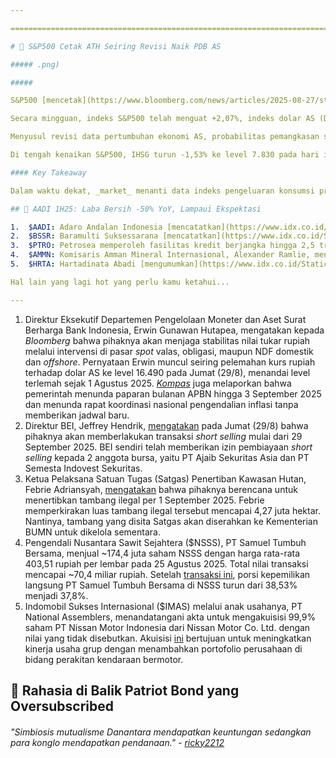 ```yaml
---

==================================================================================================================================================================================================================================

# 🦅 S&P500 Cetak ATH Seiring Revisi Naik PDB AS

##### .png)

##### 

S&P500 [mencetak](https://www.bloomberg.com/news/articles/2025-08-27/stock-market-today-dow-s-p-live-updates) rekor _all-time high_ pada penutupan perdagangan hari Kamis (28/8) waktu setempat dengan naik +0,32% ke level 6.502, menyusul revisi naik data pertumbuhan ekonomi AS 2Q25 pada hari yang sama. Pertumbuhan ekonomi AS pada 2Q25 sendiri direvisi naik oleh [biro statistik AS](https://www.bea.gov/news/2025/gross-domestic-product-2nd-quarter-2025-second-estimate-and-corporate-profits-preliminary) ke level +3,3% secara _annualized_ (vs. 1Q25: -0,5% _annualized_), lebih tinggi dibanding ekspektasi konsensus di level +3,1% dan estimasi awal di level +3%.

Secara mingguan, indeks S&P500 telah menguat +2,07%, indeks dolar AS (DXY) relatif _flat_ (-0,82%), sementara _yield_ obligasi pemerintah AS tenor 10 tahun turun -12 bps ke level 4,2% per Kamis (28/8). Pergerakan ini menyusul pernyataan Kepala The Fed, Jerome Powell, [pada Jumat](https://snips.stockbit.com/snips-terbaru/-powell-isyaratkan-buka-peluang-pemangkasan-suku-bunga) (22/8) pekan lalu yang memberikan sinyal bahwa bank sentral tersebut membuka peluang pemangkasan suku bunga AS pada pertemuan September 2025 seiring peningkatan risiko pasar tenaga kerja.

Menyusul revisi data pertumbuhan ekonomi AS, probabilitas pemangkasan suku bunga AS pada pertemuan September 2025 tetap stabil secara mingguan di level ~85% per Jumat (29/8), berdasarkan analisis dari CME FedWatch Tool.

Di tengah kenaikan S&P500, IHSG turun -1,53% ke level 7.830 pada hari ini, Jumat (29/8), seiring sentimen negatif dari rentetan aksi demonstrasi sejak awal pekan ini.

#### Key Takeaway

Dalam waktu dekat, _market_ menanti data indeks pengeluaran konsumsi pribadi (PCE) inti AS yang akan dirilis pada Jumat (29/8) waktu setempat, rilis data tenaga kerja AS pada Jumat (5/9) pekan depan, dan rilis data inflasi AS pada 11 September 2025. Ketiga data ini berpotensi memengaruhi keputusan The Fed mengenai suku bunga pada pertemuan 16-17 September 2025. Jeff Roach dari LPL Financial [mengatakan](https://www.bloomberg.com/news/articles/2025-08-27/stock-market-today-dow-s-p-live-updates) bahwa data tenaga kerja AS yang lebih lemah dapat menekan momentum pertumbuhan ekonomi dari kuartal sebelumnya, sehingga membuka peluang lebih lanjut untuk pemangkasan suku bunga.

## 🙌 AADI 1H25: Laba Bersih -50% YoY, Lampaui Ekspektasi

1.  $AADI: Adaro Andalan Indonesia [mencatatkan](https://www.idx.co.id/StaticData/NewsAndAnnouncement/ANNOUNCEMENTSTOCK/From_EREP/202508/20250829160945-57390-0/FS%20Adaro%20Andalan%20Indonesia%20Tbk%2030%20June%202025.pdf) laba bersih sebesar 233 juta dolar AS pada 2Q25 (+18,7% QoQ, -60% YoY). Hasil ini membuat laba bersih selama 1H25 mencapai 429 juta dolar AS (\-50,1% YoY), melampaui ekspektasi karena setara 56,7% estimasi 2025F konsensus. Kenaikan laba bersih secara kuartalan pada 2Q25 disebabkan oleh kenaikan pendapatan (+6,1% QoQ), penurunan beban usaha (\-3,4% QoQ), dan pembalikan rugi lain-lain dari rugi 5 juta dolar AS pada 1Q25 menjadi untung 28 juta dolar AS pada 2Q25, sehingga margin laba bersih naik ke 18,8% pada 2Q25 (vs. 1Q25: 16,8%). Secara operasional, AADI mencatatkan laba usaha sebesar 292 juta dolar AS pada 2Q25 (+0,9% QoQ, +2,5% YoY), sehingga laba usaha selama 1H25 mencapai 581 juta dolar AS (-9,5% YoY) dan melampaui ekspektasi (63,7% estimasi 2025F konsensus). Margin laba usaha pada 2Q25 tercatat sebesar 23,6% (vs. 1Q25: 24,8%, 2Q24: 21,2%).
2.  $BSSR: Baramulti Suksessarana [mencatatkan](https://www.idx.co.id/StaticData/NewsAndAnnouncement/ANNOUNCEMENTSTOCK/From_EREP/202508/20250828142059-55376-0/Report%20-%20PT%20BSSR%20Tbk%2030%20June%202025_.pdf) laba bersih 30 juta dolar AS pada 2Q25 (+54% QoQ, \-21% YoY), sehingga laba bersih selama 1H25 mencapai 50 juta dolar AS (\-38% YoY). Kenaikan laba bersih secara kuartalan pada 2Q25 didukung oleh peningkatan pendapatan (+13% QoQ) yang lebih tinggi dibandingkan peningkatan beban pokok pendapatan (+12% QoQ), sehingga margin laba kotor naik ke level 32,7% (vs. 1Q25: 32,3%) dan berimbas pada ekspansi margin laba bersih ke level 17,4% (vs. 1Q25: 12,8%).
3.  $PTRO: Petrosea memperoleh fasilitas kredit berjangka hingga 2,5 triliun rupiah dari Bank Mandiri ($BMRI) dengan jangka waktu selama 8 tahun. [Fasilitas ini](https://www.idx.co.id/StaticData/NewsAndAnnouncement/ANNOUNCEMENTSTOCK/From_EREP/202508/f928633384_530c93ff4d.pdf) akan dimanfaatkan untuk mendukung belanja modal dan penguatan modal kerja dalam rangka pengembangan usaha di lini bisnis _engineering, procurement, and construction_ (EPC).
4.  $AMMN: Komisaris Amman Mineral Internasional, Alexander Ramlie, menjual ~283 juta saham AMMN dengan harga rata-rata 8.075 rupiah per lembar pada 26 Agustus 2025. Total nilai transaksi mencapai ~2,3 triliun rupiah. Setelah [transaksi ini](https://www.idx.co.id/StaticData/NewsAndAnnouncement/ANNOUNCEMENTSTOCK/From_EREP/202508/ee81a020ab_d106cf6671.pdf), kepemilikan Alexander Ramlie di AMMN turun dari 0,536% menjadi 0,145%.
5.  $HRTA: Hartadinata Abadi [mengumumkan](https://www.idx.co.id/StaticData/NewsAndAnnouncement/ANNOUNCEMENTSTOCK/From_EREP/202508/91c8d038c2_a9f871bf52.pdf) kerja sama jual beli logam mulia dengan anak usaha United Tractors ($UNTR), PT Sumbawa Jutaraya, dengan nilai transaksi yang tidak disebutkan. HRTA menjelaskan bahwa tujuan dari [kerja sama ini](https://market.bisnis.com/read/20250829/192/1906833/hartadinata-hrta-anak-untr-teken-jual-beli-logam-mulia-emas) adalah untuk mengembangkan kegiatan usaha masing-masing pihak.

Hal lain yang lagi hot yang perlu kamu ketahui...

---
```


1.  Direktur Eksekutif Departemen Pengelolaan Moneter dan Aset Surat Berharga Bank Indonesia, Erwin Gunawan Hutapea, mengatakan kepada _Bloomberg_ bahwa pihaknya akan menjaga stabilitas nilai tukar rupiah melalui intervensi di pasar _spot_ valas, obligasi, maupun NDF domestik dan _offshore_. Pernyataan Erwin muncul seiring pelemahan kurs rupiah terhadap dolar AS ke level 16.490 pada Jumat (29/8), menandai level terlemah sejak 1 Agustus 2025. _[Kompas](https://money.kompas.com/read/2025/08/29/104647626/kemenkeu-tunda-konferensi-pers-apbn-kita-dan-bi-batalkan-rakornas-inflasi)_ juga melaporkan bahwa pemerintah menunda paparan bulanan APBN hingga 3 September 2025 dan menunda rapat koordinasi nasional pengendalian inflasi tanpa memberikan jadwal baru.
2.  Direktur BEI, Jeffrey Hendrik, [mengatakan](https://investasi.kontan.co.id/news/transaksi-short-selling-mulai-berlaku-29-september-2025) pada Jumat (29/8) bahwa pihaknya akan memberlakukan transaksi _short selling_ mulai dari 29 September 2025. BEI sendiri telah memberikan izin pembiayaan _short selling_ kepada 2 anggota bursa, yaitu PT Ajaib Sekuritas Asia dan PT Semesta Indovest Sekuritas.
3.  Ketua Pelaksana Satuan Tugas (Satgas) Penertiban Kawasan Hutan, Febrie Adriansyah, [mengatakan](https://www.reuters.com/business/environment/indonesia-launch-crackdown-illegal-mines-forests-2025-08-28/) bahwa pihaknya berencana untuk menertibkan tambang ilegal per 1 September 2025. Febrie memperkirakan luas tambang ilegal tersebut mencapai 4,27 juta hektar. Nantinya, tambang yang disita Satgas akan diserahkan ke Kementerian BUMN untuk dikelola sementara.
4.  Pengendali Nusantara Sawit Sejahtera ($NSSS), PT Samuel Tumbuh Bersama, menjual ~174,4 juta saham NSSS dengan harga rata-rata 403,51 rupiah per lembar pada 25 Agustus 2025. Total nilai transaksi mencapai ~70,4 miliar rupiah. Setelah [transaksi ini](https://www.idx.co.id/StaticData/NewsAndAnnouncement/ANNOUNCEMENTSTOCK/From_EREP/202508/afa890adbd_30e8daebf5.pdf), porsi kepemilikan langsung PT Samuel Tumbuh Bersama di NSSS turun dari 38,53% menjadi 37,8%.
5.  Indomobil Sukses Internasional ($IMAS) melalui anak usahanya, PT National Assemblers, menandatangani akta untuk mengakuisisi 99,9% saham PT Nissan Motor Indonesia dari Nissan Motor Co. Ltd. dengan nilai yang tidak disebutkan. Akuisisi [ini](https://www.idx.co.id/StaticData/NewsAndAnnouncement/ANNOUNCEMENTSTOCK/From_EREP/202508/0922a0fe64_1eda854c7e.pdf) bertujuan untuk meningkatkan kinerja usaha grup dengan menambahkan portofolio perusahaan di bidang perakitan kendaraan bermotor.

## 🔐 Rahasia di Balik Patriot Bond yang Oversubscribed

###### _"Simbiosis mutualisme Danantara mendapatkan keuntungan sedangkan para konglo mendapatkan pendanaan." -_ _[ricky2212](https://stockbit.com/ricky2212?source=0)_

#####
